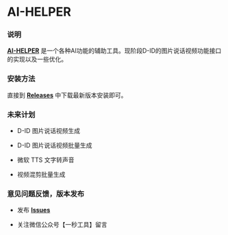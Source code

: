 # AI-HELPER

### 说明

[**AI-HELPER**](https://github.com/cddldg/aihelper/releases/latest) 是一个各种AI功能的辅助工具。现阶段D-ID的图片说话视频功能接口的实现以及一些优化。

### 安装方法

直接到 [**Releases**](https://github.com/cddldg/aihelper/releases/latest) 中下载最新版本安装即可。


### 未来计划

- D-ID 图片说话视频生成

- D-ID 图片说话视频批量生成

- 微软 TTS 文字转声音

- 视频混剪批量生成

### 意见问题反馈，版本发布

- 发布 [**Issues**](https://github.com/cddldg/aihelper/issues)

- 关注微信公众号【一秒工具】留言

